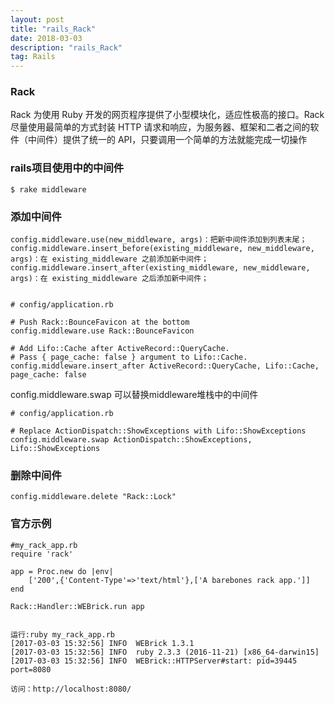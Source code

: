 ```yaml
---
layout: post
title: "rails_Rack"
date: 2018-03-03
description: "rails_Rack"
tag: Rails
--- 
```


### Rack
Rack 为使用 Ruby 开发的网页程序提供了小型模块化，适应性极高的接口。Rack 尽量使用最简单的方式封装 HTTP 请求和响应，为服务器、框架和二者之间的软件（中间件）提供了统一的 API，只要调用一个简单的方法就能完成一切操作

### rails项目使用中的中间件

```
$ rake middleware
```

### 添加中间件

```
config.middleware.use(new_middleware, args)：把新中间件添加到列表末尾；
config.middleware.insert_before(existing_middleware, new_middleware, args)：在 existing_middleware 之前添加新中间件；
config.middleware.insert_after(existing_middleware, new_middleware, args)：在 existing_middleware 之后添加新中间件；


# config/application.rb
 
# Push Rack::BounceFavicon at the bottom
config.middleware.use Rack::BounceFavicon
 
# Add Lifo::Cache after ActiveRecord::QueryCache.
# Pass { page_cache: false } argument to Lifo::Cache.
config.middleware.insert_after ActiveRecord::QueryCache, Lifo::Cache, page_cache: false
```

config.middleware.swap 可以替换middleware堆栈中的中间件

```
# config/application.rb
 
# Replace ActionDispatch::ShowExceptions with Lifo::ShowExceptions
config.middleware.swap ActionDispatch::ShowExceptions, Lifo::ShowExceptions
```

### 删除中间件

```
config.middleware.delete "Rack::Lock"
```


### 官方示例

```
#my_rack_app.rb
require 'rack'

app = Proc.new do |env|
    ['200',{'Content-Type'=>'text/html'},['A barebones rack app.']]
end

Rack::Handler::WEBrick.run app


运行:ruby my_rack_app.rb
[2017-03-03 15:32:56] INFO  WEBrick 1.3.1
[2017-03-03 15:32:56] INFO  ruby 2.3.3 (2016-11-21) [x86_64-darwin15]
[2017-03-03 15:32:56] INFO  WEBrick::HTTPServer#start: pid=39445 port=8080

访问：http://localhost:8080/
```
